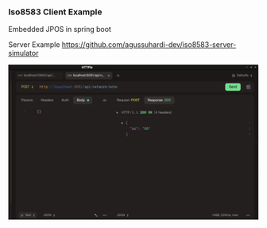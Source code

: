 ### Iso8583 Client Example
Embedded JPOS in spring boot

Server Example https://github.com/agussuhardi-dev/iso8583-server-simulator

![Echo Test](images/img.png)
